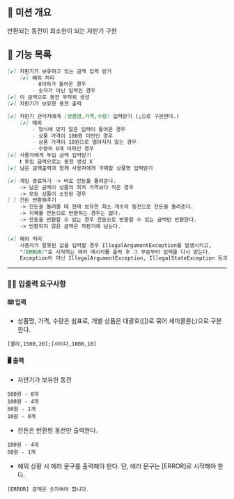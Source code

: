 ## 🎯 미션 개요
반환되는 동전이 최소한이 되는 자판기 구현

## 📃 기능 목록
```markdown
[✔] 자판기가 보유하고 있는 금액 입력 받기
    [✔] 예외 처리
        - 0이하가 들어온 경우
        - 숫자가 아닌 입력인 경우
[✔] 이 금액으로 동전 무작위 생성
[✔] 자판기가 보유한 동전 출력

[✔] 자판기 관리자에게 [상품명,가격,수량] 입력받기 (;으로 구분한다.)
    [✔] 예외
        - 형식에 맞지 않은 입력이 들어온 경우
        - 상품 가격이 100원 미만인 경우
        - 상품 가격이 10원으로 떨어지지 않는 경우
        - 수량이 0개 이하인 경우
[✔] 사용자에게 투입 금액 입력받기
    ❗ 투입 금액으로는 동전 생성 X
[✔] 남은 금액출력과 함께 사용자에게 구매할 상품명 입력받기 

[✔] 게임 종료하기 -> 바로 잔돈을 돌려준다.
    -> 남은 금액이 상품의 최저 가격보다 적은 경우
    -> 모든 상품이 소진된 경우 
[ ] 잔돈 반환해주기
    -> 잔돈을 돌려줄 때 현재 보유한 최소 개수의 동전으로 잔돈을 돌려준다.
    -> 지폐를 잔돈으로 반환하는 경우는 없다.
    -> 잔돈을 반환할 수 없는 경우 잔돈으로 반환할 수 있는 금액만 반환한다.
    -> 반환되지 않은 금액은 자판기에 남는다.

[✔] 예외 처리
    사용자가 잘못된 값을 입력할 경우 IllegalArgumentException를 발생시키고, 
    "[ERROR]"로 시작하는 에러 메시지를 출력 후 그 부분부터 입력을 다시 받는다.
    Exception이 아닌 IllegalArgumentException, IllegalStateException 등과 같은 명확한 유형을 처리한다.
```

---
### ✍🏻 입출력 요구사항

#### ⌨️ 입력

- 상품명, 가격, 수량은 쉼표로, 개별 상품은 대괄호([])로 묶어 세미콜론(;)으로 구분한다.

```
[콜라,1500,20];[사이다,1000,10]
```

#### 🖥 출력

- 자판기가 보유한 동전

```
500원 - 0개
100원 - 4개
50원 - 1개
10원 - 0개
```

- 잔돈은 반환된 동전만 출력한다.

```
100원 - 4개
50원 - 1개
```

- 예외 상황 시 에러 문구를 출력해야 한다. 단, 에러 문구는 [ERROR]로 시작해야 한다.

```
[ERROR] 금액은 숫자여야 합니다.
```